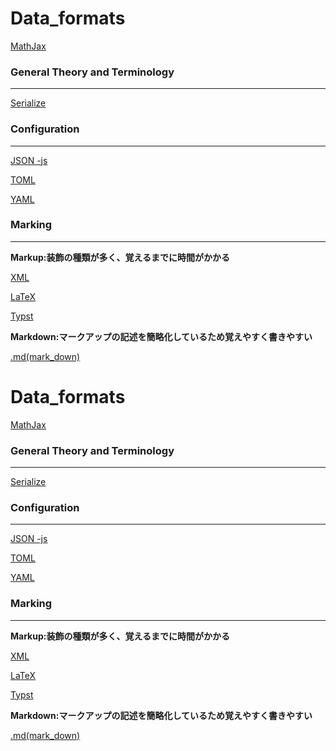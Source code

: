 # Data_formats

[MathJax](Data_formats%207fcce4396ba84b9d9bd61468b3ce15a9/MathJax%20fc0cef69359d4063b465eacc0b777259.md)

### General Theory and Terminology

---

[Serialize](Data_formats%207fcce4396ba84b9d9bd61468b3ce15a9/Serialize%200f8a1162501f4c1fb60d5656bc539439.md)

### Configuration

---

[JSON -js](https://www.notion.so/JSON-js-bf6bcce54f74493ca5da0a4923f61649?pvs=21)

[TOML](Data_formats%207fcce4396ba84b9d9bd61468b3ce15a9/TOML%20ea4e514d4b0c4966acb930c7f60bb5a1.md)

[YAML](Data_formats%207fcce4396ba84b9d9bd61468b3ce15a9/YAML%2088fd0954947544d4a9c311b941f39b71.md)

### Marking

---

**Markup:装飾の種類が多く、覚えるまでに時間がかかる**

[XML](Data_formats%207fcce4396ba84b9d9bd61468b3ce15a9/XML%2013cf84c182984efc8171d6b895723774.md)

[LaTeX](Data_formats%207fcce4396ba84b9d9bd61468b3ce15a9/LaTeX%208f50f3cc341e4ad1b696d9453771d2cd.md)

[Typst](Data_formats%207fcce4396ba84b9d9bd61468b3ce15a9/Typst%207ffd82f61ef44b29961bac446c6a7e5f.md)

**Markdown:マークアップの記述を簡略化しているため覚えやすく書きやすい**

[.md(mark_down)](Data_formats%207fcce4396ba84b9d9bd61468b3ce15a9/md(mark_down)%20bab44a3208af4f2ca765478c1efc6804.md)

# Data_formats

[MathJax](Data_formats%207fcce4396ba84b9d9bd61468b3ce15a9/MathJax%20fc0cef69359d4063b465eacc0b777259.md)

### General Theory and Terminology

---

[Serialize](Data_formats%207fcce4396ba84b9d9bd61468b3ce15a9/Serialize%200f8a1162501f4c1fb60d5656bc539439.md)

### Configuration

---

[JSON -js](https://www.notion.so/JSON-js-bf6bcce54f74493ca5da0a4923f61649?pvs=21)

[TOML](Data_formats%207fcce4396ba84b9d9bd61468b3ce15a9/TOML%20ea4e514d4b0c4966acb930c7f60bb5a1.md)

[YAML](Data_formats%207fcce4396ba84b9d9bd61468b3ce15a9/YAML%2088fd0954947544d4a9c311b941f39b71.md)

### Marking

---

**Markup:装飾の種類が多く、覚えるまでに時間がかかる**

[XML](Data_formats%207fcce4396ba84b9d9bd61468b3ce15a9/XML%2013cf84c182984efc8171d6b895723774.md)

[LaTeX](Data_formats%207fcce4396ba84b9d9bd61468b3ce15a9/LaTeX%208f50f3cc341e4ad1b696d9453771d2cd.md)

[Typst](Data_formats%207fcce4396ba84b9d9bd61468b3ce15a9/Typst%207ffd82f61ef44b29961bac446c6a7e5f.md)

**Markdown:マークアップの記述を簡略化しているため覚えやすく書きやすい**

[.md(mark_down)](Data_formats%207fcce4396ba84b9d9bd61468b3ce15a9/md(mark_down)%20bab44a3208af4f2ca765478c1efc6804.md)